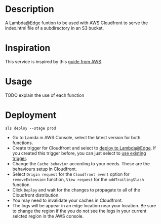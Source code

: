 # Description

A Lambda@Edge funtion to be used with AWS Cloudfront to serve the index.html file of a subdirectory in an S3 bucket.

# Inspiration

This service is inspired by this [guide from AWS](https://aws.amazon.com/blogs/compute/implementing-default-directory-indexes-in-amazon-s3-backed-amazon-cloudfront-origins-using-lambdaedge/).

# Usage

TODO explain the use of each function

# Deployment

```
sls deploy --stage prod
```

* Go to Lamda in AWS Console, select the latest version for both functions.
* Create trigger for Cloudfront and select to [deploy to Lambda@Edge](docs/deploy_to_lambda.jpg). If you created this trigger before, you can just select to [use existing trigger](docs/existing_trigger.jpg).
* Change the `Cache behavior` according to your needs. These are the behaviours setup in Cloudfront.
* Select `Origin request` for the `Cloudfront event` option for `removeExtension` function, `View request` for the `addTrailingSlash` function.
* Click `Deploy` and wait for the changes to propagate to all of the Cloudfront distribution.
* You may need to invalidate your caches in Cloudfront.
* The logs will be appear in an edge location near your location. Be sure to change the region if the you do not see the logs in your current selcted region in the AWS console.